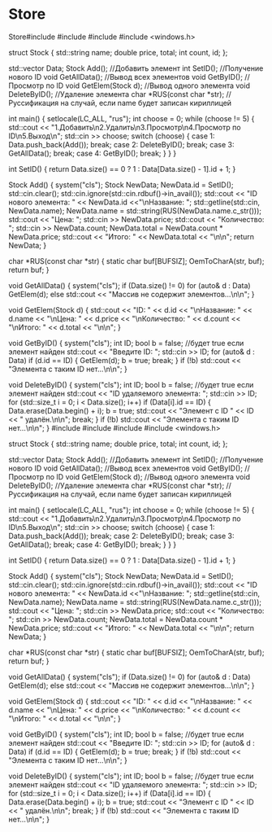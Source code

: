 # Store
Store#include <iostream>
#include <string>
#include <vector>
#include <windows.h>
 
struct Stock {
    std::string name;
    double price, total;
    int count, id;
};
 
std::vector<Stock> Data;
Stock Add(); //Добавить элемент
int SetID(); //Получение нового ID
void GetAllData(); //Вывод всех элементов
void GetByID(); //Просмотр по ID
void GetElem(Stock d); //Вывод одного элемента
void DeleteByID(); //Удаление элемента
char *RUS(const char *str); //Руссификация на случай, если name будет записан кириллицей
 
int main()
{
    setlocale(LC_ALL, "rus");
    int choose = 0;
    while (choose != 5) {
        std::cout << "1.Добавить\n2.Удалить\n3.Просмотр\n4.Просмотр по ID\n5.Выход\n";
        std::cin >> choose;
        switch (choose)
        {
        case 1:
            Data.push_back(Add());
            break;
        case 2:
            DeleteByID();
            break;
        case 3:
            GetAllData();
            break;
        case 4:
            GetByID();
            break;
        }
    }
}
 
int SetID() {
    return Data.size() == 0 ? 1 : Data[Data.size() - 1].id + 1;
}
 
Stock Add() {
    system("cls");
    Stock NewData;
    NewData.id = SetID();
    std::cin.clear();
    std::cin.ignore(std::cin.rdbuf()->in_avail());
    std::cout << "ID нового элемента: " << NewData.id <<"\nНазвание: ";
    std::getline(std::cin, NewData.name);
    NewData.name = std::string(RUS(NewData.name.c_str()));
    std::cout << "Цена: ";
    std::cin >> NewData.price;
    std::cout << "Количество: ";
    std::cin >> NewData.count;
    NewData.total = NewData.count * NewData.price;
    std::cout << "Итого: " << NewData.total << "\n\n";
    return NewData;
}
 
char *RUS(const char *str)
{
    static char buf[BUFSIZ];
    OemToCharA(str, buf);
    return buf;
}
 
void GetAllData() {
    system("cls");
    if (Data.size() != 0)
        for (auto& d : Data)
            GetElem(d);
    else std::cout << "Массив не содержит элементов...\n\n";
}
 
void GetElem(Stock d) {
    std::cout << "ID: " << d.id << "\nНазвание: " << d.name <<
        "\nЦена: " << d.price << "\nКоличество: " << d.count <<
        "\nИтого: " << d.total << "\n\n";
}
 
void GetByID() {
    system("cls");
    int ID;
    bool b = false; //будет true если элемент найден
    std::cout << "Введите ID: ";
    std::cin >> ID;
    for (auto& d : Data)
        if (d.id == ID) {
            GetElem(d);
            b = true;
            break;
        }
    if (!b) std::cout << "Элемента с таким ID нет...\n\n";
}
 
void DeleteByID() {
    system("cls");
    int ID;
    bool b = false; //будет true если элемент найден
    std::cout << "ID удаляемого элемента: ";
    std::cin >> ID;
    for (std::size_t i = 0; i < Data.size(); i++)
        if (Data[i].id == ID) {
            Data.erase(Data.begin() + i);
            b = true;
            std::cout << "Элемент с ID " << ID << " удалён.\n\n";
            break;
        }
    if (!b) std::cout << "Элемента с таким ID нет...\n\n";
}
#include <iostream>
#include <string>
#include <vector>
#include <windows.h>
 
struct Stock {
    std::string name;
    double price, total;
    int count, id;
};
 
std::vector<Stock> Data;
Stock Add(); //Добавить элемент
int SetID(); //Получение нового ID
void GetAllData(); //Вывод всех элементов
void GetByID(); //Просмотр по ID
void GetElem(Stock d); //Вывод одного элемента
void DeleteByID(); //Удаление элемента
char *RUS(const char *str); //Руссификация на случай, если name будет записан кириллицей
 
int main()
{
    setlocale(LC_ALL, "rus");
    int choose = 0;
    while (choose != 5) {
        std::cout << "1.Добавить\n2.Удалить\n3.Просмотр\n4.Просмотр по ID\n5.Выход\n";
        std::cin >> choose;
        switch (choose)
        {
        case 1:
            Data.push_back(Add());
            break;
        case 2:
            DeleteByID();
            break;
        case 3:
            GetAllData();
            break;
        case 4:
            GetByID();
            break;
        }
    }
}
 
int SetID() {
    return Data.size() == 0 ? 1 : Data[Data.size() - 1].id + 1;
}
 
Stock Add() {
    system("cls");
    Stock NewData;
    NewData.id = SetID();
    std::cin.clear();
    std::cin.ignore(std::cin.rdbuf()->in_avail());
    std::cout << "ID нового элемента: " << NewData.id <<"\nНазвание: ";
    std::getline(std::cin, NewData.name);
    NewData.name = std::string(RUS(NewData.name.c_str()));
    std::cout << "Цена: ";
    std::cin >> NewData.price;
    std::cout << "Количество: ";
    std::cin >> NewData.count;
    NewData.total = NewData.count * NewData.price;
    std::cout << "Итого: " << NewData.total << "\n\n";
    return NewData;
}
 
char *RUS(const char *str)
{
    static char buf[BUFSIZ];
    OemToCharA(str, buf);
    return buf;
}
 
void GetAllData() {
    system("cls");
    if (Data.size() != 0)
        for (auto& d : Data)
            GetElem(d);
    else std::cout << "Массив не содержит элементов...\n\n";
}
 
void GetElem(Stock d) {
    std::cout << "ID: " << d.id << "\nНазвание: " << d.name <<
        "\nЦена: " << d.price << "\nКоличество: " << d.count <<
        "\nИтого: " << d.total << "\n\n";
}
 
void GetByID() {
    system("cls");
    int ID;
    bool b = false; //будет true если элемент найден
    std::cout << "Введите ID: ";
    std::cin >> ID;
    for (auto& d : Data)
        if (d.id == ID) {
            GetElem(d);
            b = true;
            break;
        }
    if (!b) std::cout << "Элемента с таким ID нет...\n\n";
}
 
void DeleteByID() {
    system("cls");
    int ID;
    bool b = false; //будет true если элемент найден
    std::cout << "ID удаляемого элемента: ";
    std::cin >> ID;
    for (std::size_t i = 0; i < Data.size(); i++)
        if (Data[i].id == ID) {
            Data.erase(Data.begin() + i);
            b = true;
            std::cout << "Элемент с ID " << ID << " удалён.\n\n";
            break;
        }
    if (!b) std::cout << "Элемента с таким ID нет...\n\n";
}

